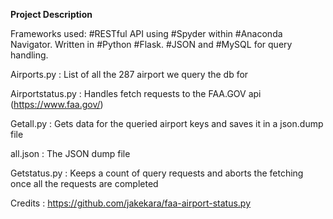**Project Description**

Frameworks used: #RESTful API using #Spyder within #Anaconda Navigator. Written in #Python #Flask. #JSON and #MySQL for query handling.

Airports.py : List of all the 287 airport we query the db for

Airportstatus.py : Handles fetch requests to the FAA.GOV api (https://www.faa.gov/)

Getall.py : Gets data for the queried airport keys and saves it in a json.dump file

all.json : The JSON dump file

Getstatus.py : Keeps a count of query requests and aborts the fetching once all the requests are completed

Credits : https://github.com/jakekara/faa-airport-status.py 
